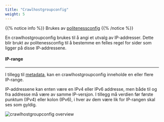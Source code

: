 ```yaml
---
title: "Crawlhostgroupconfig"
weight: 5
---
```

{{% notice info %}}
Brukes av [politenessconfig](../politenessconfig)
{{% /notice %}}

En crawlhostgroupconfig brukes til å angi et utvalg av IP-addresser.
Dette blir brukt av politenessconfig til å bestemme en felles regel for sider som ligger på disse IP-addressene.  

#### IP-range
-------------

I tillegg til [metadata](../#veidemann-meta), kan en crawlhostgroupconfig inneholde en eller flere IP-range.

IP-addressene kan enten være en IPv4 eller IPv6 addresse, men både til og fra addresse må være av samme IP-versjon.
I tillegg må verdien før første punktum (IPv4) eller kolon (IPv6), i hver av dem være lik for IP-rangen skal ses som gyldig.

![crawlhostgroupconfig overview](/img/crawlhostgroupconfig/veidemann_dashboard_crawlhostgroupconfig_overview.png)
